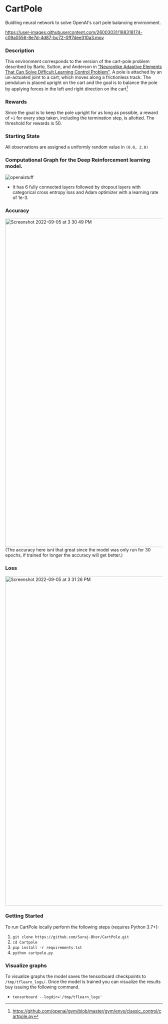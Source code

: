 # CartPole
Buidling neural network to solve OpenAI's cart pole balancing environment.

https://user-images.githubusercontent.com/26003031/188318174-c09a0556-8e7d-4d87-bc72-0ff7dee310a3.mov

### Description
This environment corresponds to the version of the cart-pole problem described by Barto, Sutton, and Anderson in ["Neuronlike Adaptive Elements That Can Solve Difficult Learning Control Problem"](https://ieeexplore.ieee.org/document/6313077).
A pole is attached by an un-actuated joint to a cart, which moves along a frictionless track. The pendulum is placed upright on the cart and the goal is to balance the pole by applying forces in the left and right direction on the cart[^1]
[^1]: https://github.com/openai/gym/blob/master/gym/envs/classic_control/cartpole.py
### Rewards
Since the goal is to keep the pole upright for as long as possible, a reward of `+1` for every step taken, including the termination step, is allotted. The threshold for rewards is 50.

### Starting State
All observations are assigned a uniformly random value in `(0.0, 2.0)`

### Computational Graph for the Deep Reinforcement learning model.
![openaistuff](https://user-images.githubusercontent.com/26003031/188461338-c44be135-4130-42a1-8dbd-0a186a66cb55.png)
* It has 6 fully connected layers followed by dropout layers with categorical cross entropy loss and Adam optimizer with a learning rate of 1e-3.

### Accuracy
<img width="1051" alt="Screenshot 2022-09-05 at 3 30 49 PM" src="https://user-images.githubusercontent.com/26003031/188462689-c797c33d-1e3b-4f57-999d-c5eac88fa0bc.png">
(The accuracy here isnt that great since the model was only run for 30 epochs, if trained for longer the accuracy will get better.)

### Loss
<img width="1054" alt="Screenshot 2022-09-05 at 3 31 26 PM" src="https://user-images.githubusercontent.com/26003031/188463324-0e870b6d-0b01-435c-bbd2-51267fdc4137.png">


### Getting Started
To run CartPole locally perform the following steps (requires Python 3.7+):
1. ` git clone https://github.com/Suraj-Bhor/CartPole.git `
2. ` cd Cartpole `
3. ` pip install -r requirements.txt `
4. ` python cartpole.py `

### Visualize graphs
To visualize graphs the model saves the tensorboard checkpoints to `/tmp/tflearn_logs/`.
Once the model is trained you can visualize the results buy issuing the following command.
* ` tensorboard --logdir='/tmp/tflearn_logs' `
